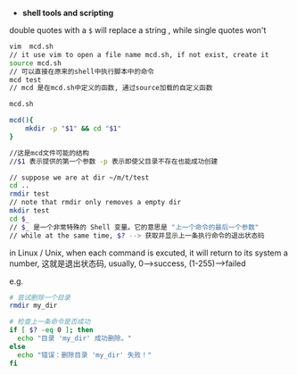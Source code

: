- **shell tools and scripting**

double quotes with a `$` will replace a string , while single quotes won't

```bash
vim  mcd.sh
// it use vim to open a file name mcd.sh, if not exist, create it
source mcd.sh
// 可以直接在原来的shell中执行脚本中的命令
mcd test
// mcd 是在mcd.sh中定义的函数, 通过source加载的自定义函数
```

```bash
mcd.sh

mcd(){
	mkdir -p "$1" && cd "$1"
}

//这是mcd文件可能的结构
//$1 表示提供的第一个参数 -p 表示即使父目录不存在也能成功创建
```

```bash
// suppose we are at dir ~/m/t/test
cd ..
rmdir test
// note that rmdir only removes a empty dir
mkdir test
cd $_
// $_ 是一个非常特殊的 Shell 变量。它的意思是 "上一个命令的最后一个参数"
// while at the same time, $? --> 获取并显示上一条执行命令的退出状态码
```

in Linux / Unix, when each command is excuted, it will return to its system a number, 这就是退出状态码, usually, 0-->success, (1-255)-->failed

e.g.

```bash
# 尝试删除一个目录
rmdir my_dir

# 检查上一条命令是否成功
if [ $? -eq 0 ]; then
  echo "目录 'my_dir' 成功删除。"
else
  echo "错误：删除目录 'my_dir' 失败！"
fi
```

